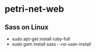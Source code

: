 # petri-net-web

## Sass on Linux
- sudo apt-get install ruby-full
- sudo gem install sass --no-user-install
